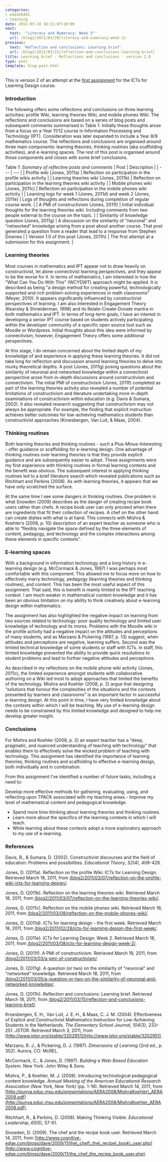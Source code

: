 ```yaml
---
categories:
- eded20491
- teaching
date: 2011-03-18 10:21:07+10:00
next:
  text: '"Literacy and Numeracy: Week 3"'
  url: /blog2/2011/03/20/literacy-and-numeracy-week-3/
previous:
  text: 'Reflection and conclusions: Learning brief'
  url: /blog2/2011/03/15/reflection-and-conclusions-learning-brief/
title: Learning brief - Reflections and conclusions - version 2.0
type: post
template: blog-post.html
---
```

This is version 2 of an attempt at the [first assignment](/blog2/2011/03/15/reflection-and-conclusions-learning-brief/) for the ICTs for Learning Design course.

### Introduction

The following offers some reflections and conclusions on three learning activities: profile Wiki, learning theories Wiki, and mobile phones Wiki. The reflections and conclusions are based on a series of blog posts and subsequent comments summarised in Table 1. Initially these thoughts arose from a focus on a Year 11/12 course in Information Processing and Technology (IPT). Consideration was later expanded to include a Year 8/9 mathematics course. The reflections and conclusions are organised around three main components: learning theories, thinking routines (aka scaffolding activities), and e-learning spaces. The rest of this post is organised around those components and closes with some brief conclusions.

Table 1: _Summary of reflective posts and comments_
| Post | Description |
| --- | --- |
| Profile wiki (Jones, 2011a) | Reflection on participation in the profile wikis activity |
| Learning theories wiki (Jones, 2011b) | Reflection on participation in the learning theories wiki activity |
| Mobile phones wiki (Jones, 2011c) | Reflection on participation in the mobile phones wiki activity |
| Learning logs for week 1 (Jones, 2011d) and week 2 (Jones, 2011e) | Logs of thoughts and reflections during completion of regular course work. |
| A PMI of constructivism (Jones, 2011f) | Initial individual thoughts for the learning theories wiki. Including comments from two people external to the course on the topic. |
| Similarity of knowledge question (Jones, 2011g) | A discussion on the similarity of “neuronal” and “networked” knowledge arising from a post about another course. That post generated a question from a reader that lead to a response from Stephen Downes |
| Version 1.0 of this post (Jones, 2011h) | The first attempt at a submission for this assignment. |

### Learning theories

Most courses in mathematics and IPT appear not to draw heavily on constructivist, let alone connectivist learning perspectives, and they appear to be the worse for it. In terms of mathematics, I am interested in how the "What Can You Do With This" (WCYDWT) approach might be applied. It is described as being "a design method for creating powerful, technologically supported and rich problem-solving experiences in math classrooms" (Meyer, 2010). It appears significantly influenced by constructivist perspectives of learning. I am also interested in Engagement Theory (Kearsley & Shneiderman, 1998) and its Relate-Create-Donate mantra in both mathematics and IPT. In terms of long-term goals, I have an interest in developing a senior IPT course based on students actively participating within the developer community of a specific open source tool such as Moodle or Wordpress. Initial thoughts about this idea were informed by connectivism, however, Engagement Theory offers some additional perspectives.

At this stage, I do remain concerned about the limited depth of my knowledge of and experience in applying these learning theories. It did not take long for reflection and discussion around learning theories to delve into murky theoretical depths. A post (Jones, 2011g) posing questions about the similarity of neuronal and networked knowledge within a connectivist perspective arose from in-depth discussions around constructivism and connectivism. The initial PMI of constructivism (Jones, 2011f) completed as part of the learning theories activity also revealed a number of potential limitations of constructivism and literature undertaking more in-depth examinations of constructivism within education (e.g. Davis & Sumara, 2002). It also revealed research suggesting that constructivism may not always be appropriate. For example, the finding that explicit instruction achieves better outcomes for low-achieving mathematics students than constructivist approaches (Kroesbergen, Van Luit, & Maas, 2004).

### Thinking routines

Both learning theories and thinking routines - such a Plus-Minus-Interesting - offer guidance or scaffolding for e-learning design. One advantage of thinking routines over learning theories is that they provide explicit guidance and are subsequently easier to adopt. These assignments were my first experience with thinking routines in formal learning contexts and the benefit was obvious. The subsequent interest in applying thinking routines led to a brief literature search which revealed publications such as Ritchhart and Perkins (2008). As with learning theories, it appears that we have only scratched the surface.

At the same time I see some dangers in thinking routines. One problem is what Snowden (2009) describes as the danger of creating recipe book users rather than chefs. A recipe book user can only proceed when there are ingredients that fit their collection of recipes. A chef on the other hand can create dishes with what is at hand. This connects with Mishra & Koehler’s (2008, p. 10) description of an expert teacher as someone who is able to “flexibly navigate the space defined by the three elements of content, pedagogy, and technology and the complex interactions among these elements in specific contexts”.

### E-learning spaces

With a background in information technology and a long history in e-learning design (e.g. McCormack & Jones, 1997) I was perhaps most comfortable with this component. This allowed me to focus more on how to effectively marry technology, pedagogy (learning theories and thinking routines), and content. This has been the most useful aspect of this assignment. That said, this is benefit is mainly limited to the IPT teaching context. I am much weaker in mathematical content knowledge and it has been an obvious limitation on my ability to think creatively about e-learning design within mathematics.

The assignment has also highlighted the negative impact on learning from two sources related to technology: poor quality technology and limited user knowledge of technology and its mores. Problems with the Moodle wiki in the profile activity had a negative impact on the attitudes and perceptions of many students, and as Marzano & Pickering (1997, p. 13) suggest, when attitudes and perceptions are negative, learning suffers. Second was the limited technical knowledge of some students or staff with ICTs. In staff, this limited knowledge prevented the ability to provide quick resolutions to student problems and lead to further negative attitudes and perceptions.

As described in my reflections on the mobile phone wiki activity (Jones, 2011c), the limited experience amongst students with collaborative authoring on a Wiki led most to adopt approaches that limited the benefits of the technology. Mishra and Koehler (2008, p. 2) argue that designing “solutions that honour the complexities of the situations and the contexts presented by learners and classrooms” is an important factor in successful e-learning design. At this point in time, I have very limited knowledge about the contexts within which I will be teaching. My use of e-learning design needs to be constrained by this limited knowledge and designed to help me develop greater insight.

### Conclusions

For Mishra and Koehler (2008, p. 2) an expert teacher has a “deep, pragmatic, and nuanced understanding of teaching with technology” that enables them to effectively solve the wicked problem of teaching with technology. This assignment has identified the importance of learning theories, thinking routines and scaffolding to effective e-learning design, both individually and in combination.

From this assignment I’ve identified a number of future tasks, including a need to:

Develop more effective methods for gathering, evaluating, using, and reflecting upon TPACK associated with my teaching areas.- Improve my level of mathematical content and pedagogical knowledge.
- Spend more time thinking about learning theories and thinking routines.
- Learn more about the specifics of the learning contexts in which I will teach.
- While learning about these contexts adopt a more exploratory approach to my use of e-learning.

### References

Davis, B., & Sumara, D. (2002). Constructivist discourses and the field of education: Problems and possibilities. _Educational Theory_, _52_(4), 409-428.

Jones, D. (2011a). Reflection on the profile Wiki: ICTs for Learning Design. Retrieved March 18, 2011, from [/blog2/2011/03/07/reflection-on-the-profile-wiki-icts-for-learning-design/](/blog2/2011/03/07/reflection-on-the-profile-wiki-icts-for-learning-design/).

Jones, D. (2011b). Reflection on the learning theories wiki. Retrieved March 18, 2011, from [/blog2/2011/03/07/reflection-on-the-learning-theories-wiki/](/blog2/2011/03/07/reflection-on-the-learning-theories-wiki/).

Jones, D. (2011c). Reflection on the mobile phones wiki. Retrieved March 18, 2011, from [/blog2/2011/03/08/reflection-on-the-mobile-phones-wiki/](/blog2/2011/03/08/reflection-on-the-mobile-phones-wiki/).

Jones, D. (2011d). ICTs for learning design - the first week. Retrieved March 18, 2011, from [/blog2/2011/02/28/icts-for-learning-design-the-first-week/](/blog2/2011/02/28/icts-for-learning-design-the-first-week/).

Jones, D. (2011e). ICTs for Learning Design: Week 2. Retrieved March 18, 2011, from [/blog2/2011/03/08/icts-for-learning-design-week-2/](/blog2/2011/03/08/icts-for-learning-design-week-2/).

Jones, D. (2011f). A PMI of constructivism. Retrieved March 18, 2011, from [/blog2/2011/03/03/a-pmi-of-constructivism/](/blog2/2011/03/03/a-pmi-of-constructivism/).

Jones, D. (2011g). A question (or two) on the similarity of "neuronal" and "networked" knowledge. Retrieved March 18, 2011, from [/blog2/2011/03/05/a-question-or-two-on-the-similarity-of-neuronal-and-networked-knowledge/](/blog2/2011/03/05/a-question-or-two-on-the-similarity-of-neuronal-and-networked-knowledge/).

Jones, D. (2011h). Reflection and conclusions: Learning brief. Retrieved March 18, 2011, from [/blog2/2011/03/15/reflection-and-conclusions-learning-brief/](/blog2/2011/03/15/reflection-and-conclusions-learning-brief/).

Kroesbergen, E. H., Van Luit, J. E. H., & Maas, C. J. M. (2004). Effectiveness of Explicit and Constructivist Mathematics Instruction for Low-Achieving Students in the Netherlands. _The Elementary School Journal_, _104_(3), 233–251. JSTOR. Retrieved March 3, 2011, from [http://www.jstor.org/stable/3202951](http://www.jstor.org/stable/3202951).

Marzano, R. J., & Pickering, D. J. (1997). _Dimensions of Learning_ (2nd ed., p. 352). Aurora, CO: McREL.

McCormack, C., & Jones, D. (1997). _Building a Web-Based Education System_. New York: John Wiley & Sons.

Mishra, P., & Koehler, M. J. (2008). Introducing technological pedagogical content knowledge. _Annual Meeting of the American Educational Research Association (New York, New York)_ (pp. 1-16). Retrieved March 14, 2011, from [http://punya.educ.msu.edu/presentations/AERA2008/MishraKoehler\_AERA2008.pdf](http://punya.educ.msu.edu/presentations/AERA2008/MishraKoehler_AERA2008.pdf).

Ritchhart, R., & Perkins, D. (2008). Making Thinking Visible. _Educational Leadership_, _65_(5), 57-61.

Snowden, D. (2009). The chef and the recipe book user. Retrieved March 14, 2011, from [http://www.cognitive-edge.com/blogs/dave/2009/11/the\_chef\_the\_recipe\_book\_user.php](http://www.cognitive-edge.com/blogs/dave/2009/11/the_chef_the_recipe_book_user.php).